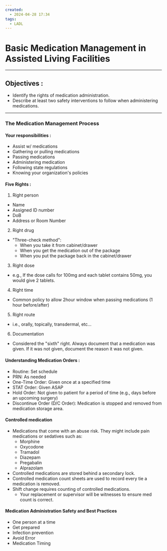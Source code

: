 ```yaml
---
created:
  - 2024-04-28 17:34
tags:
  - LADL
---
```

# Basic Medication Management in Assisted Living Facilities

---

## Objectives :

- Identify the rights of medication administration.
- Describe at least two safety interventions to follow when administering medications.

---

### The Medication Management Process

#### Your responsibilities :
- Assist w/ medications
- Gathering or pulling medications
- Passing medications
- Administering medication
- Following state regulations
- Knowing your organization's policies

#### Five Rights :

1. Right person
- Name
- Assigned ID number
- DoB
- Address or Room Number

2. Right drug
- "Three-check method":
	- When you take it from cabinet/drawer
	- When you get the medication out of the package
	- When you put the package back in the cabinet/drawer

3. Right dose
- e.g., If the dose calls for 100mg and each tablet contains 50mg, you would give 2 tablets.

4. Right time
- Common policy to allow 2hour window when passing medications (1 hour before/after)

5. Right route
- i.e., orally, topically, transdermal, etc...

6. Documentation
- Considered the "sixth" right. Always document that a medication was given.  If it was not given, document the reason it was not given.

#### Understanding Medication Orders :

- Routine: Set schedule
- PRN: As needed
- One-Time Order: Given once at a specified time
- STAT Order: Given ASAP
- Hold Order: Not given to patient for a period of time (e.g., days before an upcoming surgery)
- Discontinue Order (D/C Order): Medication is stopped and removed from medication storage area.

#### Controlled medication

- Medications that come with an abuse risk.  They might include pain medications or sedatives such as:
	- Morphine
	- Oxycodone
	- Tramadol
	- Diazepam
	- Pregabalin
	- Alprazolam
- Controlled medications are stored behind a secondary lock.
- Controlled medication count sheets are used to record every tie a medication is removed.
- Shift change requires counting of controlled medications.
	- Your replacement or supervisor will be witnesses to ensure med count is correct.

#### Medication Administration Safety and Best Practices

- One person at a time
- Get prepared
- Infection prevention
- Avoid Error
- Medication Timing

